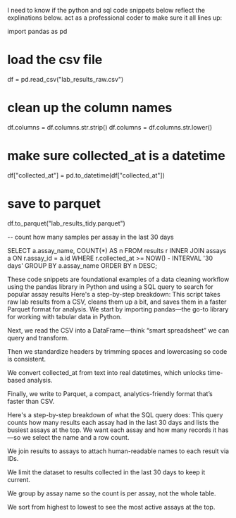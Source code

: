 
I need to know if the python and sql code snippets below reflect the explinations below.  act as a professional coder to make sure it all lines up:

import pandas as pd

# load the csv file
df = pd.read_csv("lab_results_raw.csv")

# clean up the column names
df.columns = df.columns.str.strip()
df.columns = df.columns.str.lower()

# make sure collected_at is a datetime
df["collected_at"] = pd.to_datetime(df["collected_at"])

# save to parquet
df.to_parquet("lab_results_tidy.parquet")

-- count how many samples per assay in the last 30 days

SELECT a.assay_name,
       COUNT(*) AS n
FROM results r
INNER JOIN assays a
    ON r.assay_id = a.id
WHERE r.collected_at >= NOW() - INTERVAL '30 days'
GROUP BY a.assay_name
ORDER BY n DESC;


These code snippets are foundational examples of a data cleaning workflow using the pandas library in Python and using a SQL query to search for popular assay results
Here's a step-by-step breakdown:
This script takes raw lab results from a CSV, cleans them up a bit, and saves them in a faster Parquet format for analysis.
We start by importing pandas—the go-to library for working with tabular data in Python.


Next, we read the CSV into a DataFrame—think “smart spreadsheet” we can query and transform.


Then we standardize headers by trimming spaces and lowercasing so code is consistent.


We convert collected_at from text into real datetimes, which unlocks time-based analysis.


Finally, we write to Parquet, a compact, analytics-friendly format that’s faster than CSV.

Here's a step-by-step breakdown of what the SQL query does:
This query counts how many results each assay had in the last 30 days and lists the busiest assays at the top.
We want each assay and how many records it has—so we select the name and a row count.


We join results to assays to attach human-readable names to each result via IDs.


We limit the dataset to results collected in the last 30 days to keep it current.


We group by assay name so the count is per assay, not the whole table.


We sort from highest to lowest to see the most active assays at the top.
